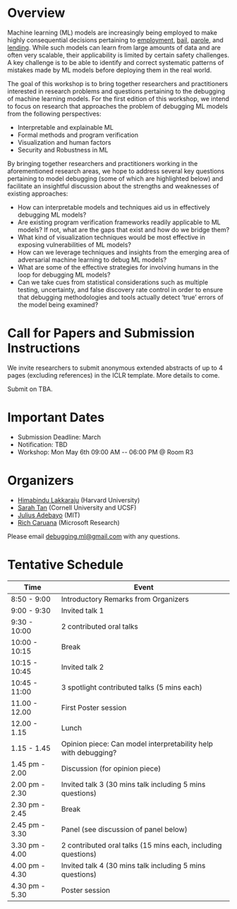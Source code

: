 # Overview
Machine learning (ML) models are increasingly being employed to make highly consequential decisions pertaining to [employment](https://www.reuters.com/article/us-amazon-com-jobs-automation-insight/amazon-scraps-secret-ai-recruiting-tool-that-showed-bias-against-women-idUSKCN1MK08G), [bail](https://www.nber.org/papers/w23180), [parole](http://advances.sciencemag.org/content/4/1/eaao5580), and [lending](https://yjolt.org/credit-scoring-era-big-data). While such models can learn from large amounts of data and are often very scalable, their applicability is limited by certain safety challenges. A key challenge is to be able to identify and correct systematic patterns of mistakes made by ML models before deploying them in the real world. 

The goal of this workshop is to bring together researchers and practitioners interested in research problems and questions pertaining to the debugging of machine learning models. For the first edition of this workshop, we intend to focus on research that approaches the problem of debugging ML models from the following perspectives: 

- Interpretable and explainable ML
- Formal methods and program verification
- Visualization and human factors
- Security and Robustness in ML

By bringing together researchers and practitioners working in the aforementioned research areas, we hope to address several key questions pertaining to model debugging (some of which are highlighted below) and facilitate an insightful discussion about the strengths and weaknesses of existing approaches:

- How can interpretable models and techniques aid us in effectively debugging ML models?
- Are existing program verification frameworks readily applicable to ML models? If not, what are the gaps that exist and how do we bridge them?
- What kind of visualization techniques would be most effective in exposing vulnerabilities of ML models? 
- How can we leverage techniques and insights from the emerging area of adversarial machine learning to debug ML models?
- What are some of the effective strategies for involving humans in the loop for debugging ML models?
- Can we take cues from statistical considerations such as multiple testing, uncertainty, and false discovery rate control in order to ensure that debugging methodologies and tools actually detect ‘true’ errors of the model being examined?


# Call for Papers and Submission Instructions
We invite researchers to submit anonymous extended abstracts of up to 4 pages (excluding references) in the ICLR template. More details to come.

Submit on TBA.


# Important Dates

- Submission Deadline: March 
- Notification: TBD
- Workshop: Mon May 6th 09:00 AM -- 06:00 PM @ Room R3

# Organizers
- [Himabindu Lakkaraju](https://web.stanford.edu/~himalv/) (Harvard University)
- [Sarah Tan](https://shftan.github.io/) (Cornell University and UCSF)
- [Julius Adebayo](http://juliusadebayo.com/) (MIT)
- [Rich Caruana](https://www.microsoft.com/en-us/research/people/rcaruana/) (Microsoft Research)


Please email [debugging.ml@gmail.com](mailto:debugging.ml@gmail.com) with any questions.


# Tentative Schedule

| Time | Event |
| --- | --- |
| 8:50 - 9:00 | Introductory Remarks from Organizers |
| 9:00 - 9:30 | Invited talk 1 |
| 9:30 - 10:00 | 2 contributed oral talks |
| 10:00 - 10:15 | Break |
| 10:15 - 10:45 | Invited talk 2 |
| 10:45 - 11:00 | 3 spotlight contributed talks (5 mins each) |
| 11.00 - 12.00 | First Poster session |
| 12.00 - 1.15 | Lunch |
| 1.15 - 1.45 | Opinion piece: Can model interpretability help with debugging? | 
| 1.45 pm - 2.00 | Discussion (for opinion piece) | 
| 2.00 pm - 2.30 | Invited talk 3 (30 mins talk including 5 mins questions) |
| 2.30 pm - 2.45 | Break |
| 2.45 pm - 3.30 | Panel (see discussion of panel below) |
| 3.30 pm - 4.00 | 2 contributed oral talks (15 mins each, including questions) |
| 4.00 pm - 4.30 | Invited talk 4 (30 mins talk including 5 mins questions) |
| 4.30 pm - 5.30 | Poster session |